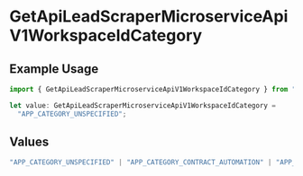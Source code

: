 # GetApiLeadScraperMicroserviceApiV1WorkspaceIdCategory

## Example Usage

```typescript
import { GetApiLeadScraperMicroserviceApiV1WorkspaceIdCategory } from "oppulence-backend-sdk/models/operations";

let value: GetApiLeadScraperMicroserviceApiV1WorkspaceIdCategory =
  "APP_CATEGORY_UNSPECIFIED";
```

## Values

```typescript
"APP_CATEGORY_UNSPECIFIED" | "APP_CATEGORY_CONTRACT_AUTOMATION" | "APP_CATEGORY_CONTRACT_ANALYSIS" | "APP_CATEGORY_INTEGRATION" | "APP_CATEGORY_AI_POWERED" | "APP_CATEGORY_WORKFLOW" | "APP_CATEGORY_COMPLIANCE"
```